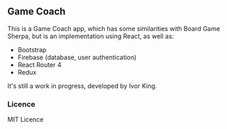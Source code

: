 ## Game Coach

This is a Game Coach app, which has some similarities with Board Game Sherpa, but is an implementation using React, as well as:
* Bootstrap
* Firebase (database, user authentication)
* React Router 4
* Redux

It's still a work in progress, developed by Ivor King.

### Licence

MIT Licence